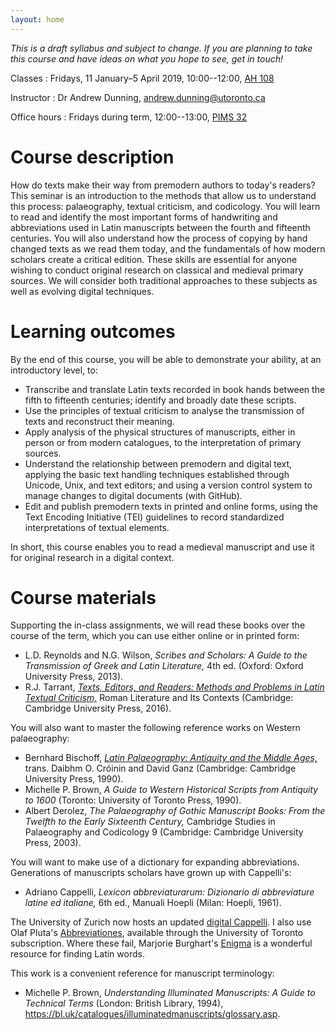 ```yaml
---
layout: home
---
```


*This is a draft syllabus and subject to change. If you are planning to take this course and have ideas on what you hope to see, get in touch!*

Classes
: Fridays, 11 January–5 April 2019, 10:00--12:00, [AH 108](http://map.utoronto.ca/utsg/building/407)

Instructor
: Dr Andrew Dunning, <andrew.dunning@utoronto.ca>

Office hours
: Fridays during term, 12:00--13:00, [PIMS 32](http://map.utoronto.ca/utsg/building/418)

# Course description

How do texts make their way from premodern authors to today's readers? This seminar is an introduction to the methods that allow us to understand this process: palaeography, textual criticism, and codicology. You will learn to read and identify the most important forms of handwriting and abbreviations used in Latin manuscripts between the fourth and fifteenth centuries. You will also understand how the process of copying by hand changed texts as we read them today, and the fundamentals of how modern scholars create a critical edition. These skills are essential for anyone wishing to conduct original research on classical and medieval primary sources. We will consider both traditional approaches to these subjects as well as evolving digital techniques.

# Learning outcomes

By the end of this course, you will be able to demonstrate your ability, at an introductory level, to:

- Transcribe and translate Latin texts recorded in book hands between the fifth to fifteenth centuries; identify and broadly date these scripts.
- Use the principles of textual criticism to analyse the transmission of texts and reconstruct their meaning.
- Apply analysis of the physical structures of manuscripts, either in person or from modern catalogues, to the interpretation of primary sources.
- Understand the relationship between premodern and digital text, applying the basic text handling techniques established through Unicode, Unix, and text editors; and using a version control system to manage changes to digital documents (with GitHub).
- Edit and publish premodern texts in printed and online forms, using the Text Encoding Initiative (TEI) guidelines to record standardized interpretations of textual elements.

In short, this course enables you to read a medieval manuscript and use it for original research in a digital context.

# Course materials

Supporting the in-class assignments, we will read these books over the course of the term, which you can use either online or in printed form:

- L.D. Reynolds and N.G. Wilson, *Scribes and Scholars: A Guide to the Transmission of Greek and Latin Literature,* 4th ed. (Oxford: Oxford University Press, 2013).
- R.J. Tarrant, [*Texts, Editors, and Readers: Methods and Problems in Latin Textual Criticism,*](https://doi.org/cxkv) Roman Literature and Its Contexts (Cambridge: Cambridge University Press, 2016).

You will also want to master the following reference works on Western palaeography:

- Bernhard Bischoff, [*Latin Palaeography: Antiquity and the Middle Ages,*](https://doi.org/gd6cws) trans. Daibhm O. Cróinin and David Ganz (Cambridge: Cambridge University Press, 1990).
- Michelle P. Brown, *A Guide to Western Historical Scripts from Antiquity to 1600* (Toronto: University of Toronto Press, 1990).
- Albert Derolez, *The Palaeography of Gothic Manuscript Books: From the Twelfth to the Early Sixteenth Century,* Cambridge Studies in Palaeography and Codicology 9 (Cambridge: Cambridge University Press, 2003).

You will want to make use of a dictionary for expanding abbreviations. Generations of manuscripts scholars have grown up with Cappelli's:

- Adriano Cappelli, *Lexicon abbreviaturarum: Dizionario di abbreviature latine ed italiane,* 6th ed., Manuali Hoepli (Milan: Hoepli, 1961).

The University of Zurich now hosts an updated [digital Cappelli](https://www.adfontes.uzh.ch/en/ressourcen/abkuerzungen/cappelli-online). I also use Olaf Pluta's [Abbreviationes](http://abbreviationes.net), available through the University of Toronto subscription. Where these fail, Marjorie Burghart's [Enigma](http://enigma.huma-num.fr) is a wonderful resource for finding Latin words.

This work is a convenient reference for manuscript terminology:

- Michelle P. Brown, *Understanding Illuminated Manuscripts: A Guide to Technical Terms* (London: British Library, 1994), <https://bl.uk/catalogues/illuminatedmanuscripts/glossary.asp>.
